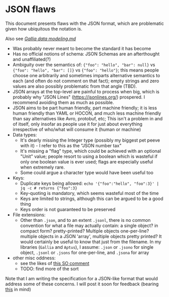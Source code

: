 # JSON flaws

This document presents flaws with the JSON format, which are problematic given how ubiquitous the notation is.

Also see [_Gallia data modeling.md_](modeling.md)

- <a name="220104142500"></a>Was probably never meant to become the standard it has become
- <a name="220104142501"></a>Has no official notions of schema: JSON Schemas are an afterthought and unaffiliated(?)
- <a name="220104142502"></a>Ambiguity over the semantics of: `{"foo": "hello", "bar": null}` vs `{"foo": "hello", "bar": []}` vs `{"foo": "hello"}`; this means people choose one arbitrarily and sometimes imparts alternative semantics to each (and often do not comment on that fact); empty strings and zero values are also possibly problematic from that angle (TBD).
- <a name="220104142503"></a>JSON arrays at the top-level are painful to process when big, which is probably why "JSON Lines" (https://jsonlines.org/) prospered. I recommend avoiding them as much as possible.
- <a name="220104142504"></a>JSON aims to be part human friendly, part machine friendly; it is less human friendly than YAML or HOCON, and much less machine friendly than say alternatives like Avro, protobuf, etc; This isn't a problem in and of itself, only insofar as people use it for just about everything irrespective of who/what will consume it (human or machine)
- <a name="220104142505"></a>Data types:
  - <a name="220104142510"></a>It's dearly missing the Integer type (possibly my biggest pet peeve with it) - I refer to this as the "JSON number tax"
  - <a name="220104142511"></a>It's missing a "flag" type, which could be achieved with an optional "Unit" value; people resort to using a boolean which is wasteful if only one boolean value is ever used; flags are especially useful when extremely rare.
  - <a name="220104142512"></a>Some could argue a character type would have been useful too
- <a name="220104142506"></a>Keys:
  - <a name="220104142520"></a>Duplicate keys being allowed: `echo '{"foo":"hello", "foo":3}' | jq -c # returns {"foo":3}`
  - <a name="220104142521"></a>Key-quoting is mandatory, which seems wasteful most of the time
  - <a name="220104142522"></a>Keys are limited to strings, although this can be argued to be a good thing
  - <a name="220104142523"></a>Keys order is not guaranteed to be preserved
- <a name="241111153028"></a>File extensions:
  - Other than `.json`, and to an extent `.jsonl`, there is no common convention for what a file may actually contain: a single object? in compact form? pretty-printed? Multiple objects one-per-line? multiple objects in a JSON 'array', multiple objects pretty printed? It would certainly be useful to know that just from the filename. In my libraries (`Gallia` and `Aptus`), I assume: `.json` or `.jsono` for single object, `.jsonl` or `.jsons` for one-per-line, and `.jsona` for array
- <a name="220104142507"></a>other misc oddness:
  - <a name=""></a>see the likes of [this SO comment](https://stackoverflow.com/questions/1580647/json-why-are-forward-slashes-escaped#comment14144177_1580682)
  - <a name=""></a>TODO: find more of the sort

<a name="221014131702"></a>
Note that I am writing the specification for a JSON-like format that would address some of these concerns.
I will post it soon for feedback (bearing [this](https://xkcd.com/927/) in mind)
<br/>
<br/>
<br/>
<br/>
<br/>
<br/>
<br/>
<br/>
<br/>
<br/>
<br/>
<br/>
<br/>
<br/>
<br/>
<br/>
<br/>
<br/>
<br/>
<br/>
<br/>
<br/>
<br/>
<br/>
<br/>
<br/>
<br/>
<br/>
<br/>
<br/>
<br/>
<br/>
<br/>
<br/>
<br/>
<br/>
<br/>
<br/>
<br/>
<br/>
<br/>
<br/>
<br/>
<br/>
<br/>
<br/>
<br/>
<br/>
